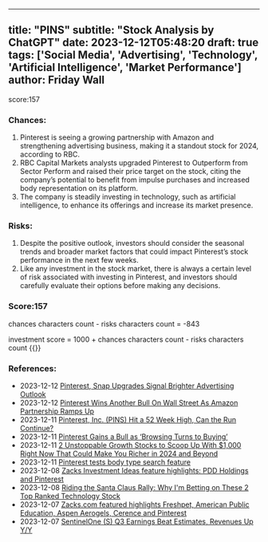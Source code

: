 
---
title: "PINS"
subtitle: "Stock Analysis by ChatGPT"
date: 2023-12-12T05:48:20
draft: true
tags: ['Social Media', 'Advertising', 'Technology', 'Artificial Intelligence', 'Market Performance']
author: Friday Wall
---

score:157
### Chances:
1. Pinterest is seeing a growing partnership with Amazon and strengthening advertising business, making it a standout stock for 2024, according to RBC.
2. RBC Capital Markets analysts upgraded Pinterest to Outperform from Sector Perform and raised their price target on the stock, citing the company’s potential to benefit from impulse purchases and increased body representation on its platform.
3. The company is steadily investing in technology, such as artificial intelligence, to enhance its offerings and increase its market presence.
### Risks:
1. Despite the positive outlook, investors should consider the seasonal trends and broader market factors that could impact Pinterest’s stock performance in the next few weeks.
2. Like any investment in the stock market, there is always a certain level of risk associated with investing in Pinterest, and investors should carefully evaluate their options before making any decisions.
### Score:157
chances characters count - risks characters count = -843

investment score = 1000 + chances characters count - risks characters count
{{<tradingview symbol="NYSE:PINS">}}
### References:
- 2023-12-12 [Pinterest, Snap Upgrades Signal Brighter Advertising Outlook](https://finance.yahoo.com/news/pinterest-snap-upgrades-signal-brighter-123329884.html)
- 2023-12-12 [Pinterest Wins Another Bull On Wall Street As Amazon Partnership Ramps Up](https://finance.yahoo.com/m/be616667-bf95-3466-9157-f97401fe8bd9/pinterest-wins-another-bull.html)
- 2023-12-11 [Pinterest, Inc. (PINS) Hit a 52 Week High, Can the Run Continue?](https://finance.yahoo.com/news/pinterest-inc-pins-hit-52-141506204.html)
- 2023-12-11 [Pinterest Gains a Bull as ‘Browsing Turns to Buying’](https://finance.yahoo.com/m/b0025189-7305-3959-a72e-53d1d4df2680/pinterest-gains-a-bull-as.html)
- 2023-12-11 [2 Unstoppable Growth Stocks to Scoop Up With $1,000 Right Now That Could Make You Richer in 2024 and Beyond](https://finance.yahoo.com/news/2-unstoppable-growth-stocks-scoop-130000826.html)
- 2023-12-11 [Pinterest tests body type search feature](https://www.retaildive.com/news/pinterest-tests-body-type-search-feature/701113/)
- 2023-12-08 [Zacks Investment Ideas feature highlights: PDD Holdings and Pinterest](https://finance.yahoo.com/news/zacks-investment-ideas-feature-highlights-085200806.html)
- 2023-12-08 [Riding the Santa Claus Rally: Why I'm Betting on These 2 Top Ranked Technology Stock](https://finance.yahoo.com/news/riding-santa-claus-rally-why-170800100.html)
- 2023-12-07 [Zacks.com featured highlights Freshpet, American Public Education, Aspen Aerogels, Cerence and Pinterest](https://finance.yahoo.com/news/zacks-com-featured-highlights-freshpet-084000254.html)
- 2023-12-07 [SentinelOne (S) Q3 Earnings Beat Estimates, Revenues Up Y/Y](https://finance.yahoo.com/news/sentinelone-q3-earnings-beat-estimates-161700557.html)


                